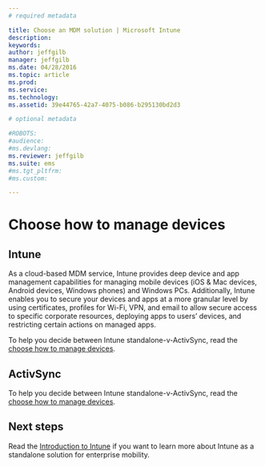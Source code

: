 ```yaml
---
# required metadata

title: Choose an MDM solution | Microsoft Intune
description:
keywords:
author: jeffgilb
manager: jeffgilb
ms.date: 04/28/2016
ms.topic: article
ms.prod:
ms.service:
ms.technology:
ms.assetid: 39e44765-42a7-4075-b086-b295130bd2d3

# optional metadata

#ROBOTS:
#audience:
#ms.devlang:
ms.reviewer: jeffgilb
ms.suite: ems
#ms.tgt_pltfrm:
#ms.custom:

---
```


# Choose how to manage devices

## Intune
As a cloud-based MDM service, Intune provides deep device and app management capabilities for managing mobile devices (iOS & Mac devices, Android devices, Windows phones) and Windows PCs. Additionally, Intune enables you to secure your devices and apps at a more granular level by using certificates, profiles for Wi-Fi, VPN, and email to allow secure access to specific corporate resources, deploying apps to users’ devices, and restricting certain actions on managed apps.  

To help you decide between Intune standalone-v-ActivSync, read the [choose how to manage devices](choose-manage-devices.md).


## ActivSync
To help you decide between Intune standalone-v-ActivSync, read the [choose how to manage devices](choose-manage-devices.md).


## Next steps
Read the [Introduction to Intune](introduction-to-microsoft-intune.md) if you want to learn more about Intune as a standalone solution for enterprise mobility.
